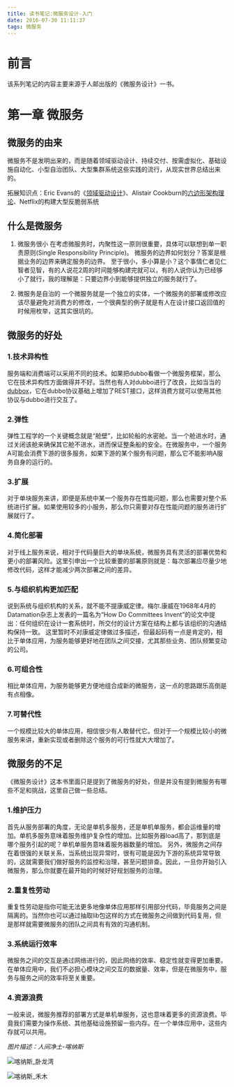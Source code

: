 ```yaml
---
title: 读书笔记:微服务设计-入门
date: 2016-07-30 11:11:37
tags: 微服务
---
```

# 前言 #
该系列笔记的内容主要来源于人邮出版的《微服务设计》一书。

# 第一章 微服务 #

## 微服务的由来 ##
微服务不是发明出来的，而是随着领域驱动设计、持续交付、按需虚拟化、基础设施自动化、小型自治团队、大型集群系统这些实践的流行，从现实世界总结出来的。

拓展知识点：Eric Evans的《[领域驱动设计](http://item.jd.com/11961038.html)》、Alistair Cookburn的[六边形架构理论](http://alistair.cockburn.us/hexagonal+architecture)、Netflix的构建大型反脆弱系统

## 什么是微服务 ##

1. 微服务很小
  在考虑微服务时，内聚性这一原则很重要，具体可以联想到单一职责原则(Single Responsibility Principle)。
  微服务的边界如何划分？答案是根据业务的边界来确定服务的边界。
  至于很小，多小算是小？这个事情仁者见仁智者见智，有的人说花2周的时间能够构建完就可以，有的人说你认为已经够小了就行，我的理解是：只要边界小到能够提供独立的服务就行了。

2. 微服务是自治的
  一个微服务就是一个独立的实体，一个微服务的部署或修改应该尽量避免对消费方的修改，一个很典型的例子就是有人在设计接口返回值的时候用枚举，这其实很坑的。

## 微服务的好处 ##

### 1.技术异构性 ###
  服务端和消费端可以采用不同的技术。如果把dubbo看做一个微服务框架，那么它在技术异构性方面做得并不好。当然也有人对dubbo进行了改良，比如当当的[dubbox](https://github.com/dangdangdotcom/dubbox)，它在dubbo协议基础上增加了REST接口，这样消费方就可以使用其他协议与dubbo进行交互了。

### 2.弹性 ###

  弹性工程学的一个关键概念就是“舱壁”，比如轮船的水密舱。当一个舱进水时，通过关闭该舱来确保其它舱不进水，进而保证整条船的安全。在微服务中，一个服务A可能会消费下游的很多服务，如果下游的某个服务有问题，那么它不能影响A服务自身的运行的。

### 3.扩展 ###
  对于单块服务来讲，即便是系统中某一个服务存在性能问题，那么也需要对整个系统进行扩展。如果使用较多的小服务，那么你只需要对存在性能问题的服务进行扩展就行了。

### 4.简化部署 ###
  对于线上服务来说，相对于代码量巨大的单块系统，微服务具有灵活的部署优势和更小的部署风险。这里引申出一个比较重要的部署原则就是：每次部署应尽量少地修改代码，这样才能减少两次部署之间的差异。

### 5.与组织机构更加匹配 ###
  说到系统与组织机构的关系，就不能不提康威定律。梅尔.康威在1968年4月的Datamation杂志上发表的一篇名为“How Do Committees Invent”的论文中提出：任何组织在设计一套系统时，所交付的设计方案在结构上都与该组织的沟通结构保持一致。
  这里暂时不对康威定律做过多描述，但最起码有一点是肯定的，相比于单体应用，为服务能够更好地在团队之间交接，尤其那些业务、团队频繁变动的公司。

### 6.可组合性 ###
  相比单体应用，为服务能够更方便地组合成新的微服务，这一点的思路跟乐高倒是有点相像。

### 7.可替代性 ###
  一个规模比较大的单体应用，相信很少有人敢替代它。但对于一个规模比较小的微服务来讲，重新实现或者删除这个服务的可行性就大大增加了。


## 微服务的不足 ##
  《微服务设计》这本书里面只是提到了微服务的好处，但是并没有提到微服务有哪些不足和挑战，这里自己做一些总结。

### 1.维护压力 ###
  首先从服务部署的角度，无论是单机多服务，还是单机单服务，都会运维量的增加。单机多服务意味着服务维护复杂性的增加。比如服务器load高了，那到底是哪个服务引起的呢？单机单服务意味着服务器数量的增加。
  另外，微服务之间存在着很强的关联关系，当系统出现异常时，很有可能是因为下游的系统异常导致的，这就需要我们做好服务的监控和治理，甚至问题排查。因此，一旦你开始引入微服务，那么你就要在最开始的时候好好规划服务的治理。
### 2.重复性劳动 ###
  重复性劳动是指你可能无法更多地像单体应用那样引用部分代码，毕竟服务之间是隔离的。当然你也可以通过抽取lib包这样的方式在微服务之间做到代码复用，但是那样就需要微服务的团队之间具有有效的沟通机制。
### 3.系统运行效率 ###
  微服务之间的交互是通过网络进行的，因此网络的效率、稳定性就变得更加重要。在单体应用中，我们不必担心模块之间交互的数据量、效率，但是在微服务中，服务与服务之间的效率将至关重要。
### 4.资源浪费 ###
  一般来说，微服务推荐的部署方式是单机单服务，这也意味着更多的资源浪费。毕竟我们需要为操作系统、其他基础设施预留一些内存。在一个单体应用中，这些内存就可以共用。


*图片描述：人间净土-喀纳斯*

![喀纳斯_卧龙湾](https://img.alicdn.com/imgextra/i1/2657627814/TB222KbuXXXXXbOXpXXXXXXXXXX_!!2657627814.jpg)

![喀纳斯_禾木](https://img.alicdn.com/imgextra/i3/2657627814/TB2na01uXXXXXXgXFXXXXXXXXXX_!!2657627814.jpg)


